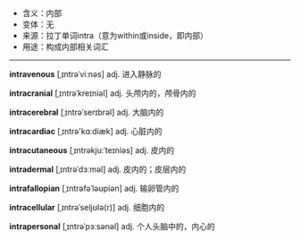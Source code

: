 - <span class="definition">含义：内部</span>
- <span class="definition">变体：无</span>
- <span class="definition">来源：拉丁单词intra（意为within或inside，即内部）</span>
- <span class="definition">用途：构成内部相关词汇</span>

---

<span class="vocabulary">**intravenous**</span> [ˌɪntrəˈviːnəs] adj. 进入静脉的

<span class="vocabulary">**intracranial**</span> [ˌɪntrəˈkreɪniəl] adj. 头颅内的，颅骨内的 

<span class="vocabulary">**intracerebral**</span> [ˌɪntrəˈserɪbrəl] adj. 大脑内的

<span class="vocabulary">**intracardiac**</span> [ˌɪntrə'kɑːdiæk] adj. 心脏内的

<span class="vocabulary">**intracutaneous**</span> [ˌɪntrəkjuːˈteɪniəs] adj. 皮内的

<span class="vocabulary">**intradermal**</span> [ˌɪntrəˈdɜːməl] adj. 皮内的；皮层内的

<span class="vocabulary">**intrafallopian**</span> [ˌɪntrəfəˈləʊpiən] adj. 输卵管内的

<span class="vocabulary">**intracellular**</span> [ˌɪntrəˈseljʊlə(r)] adj. 细胞内的

<span class="vocabulary">**intrapersonal**</span> [ˌɪntrəˈpɜːsənəl] adj. 个人头脑中的，内心的

